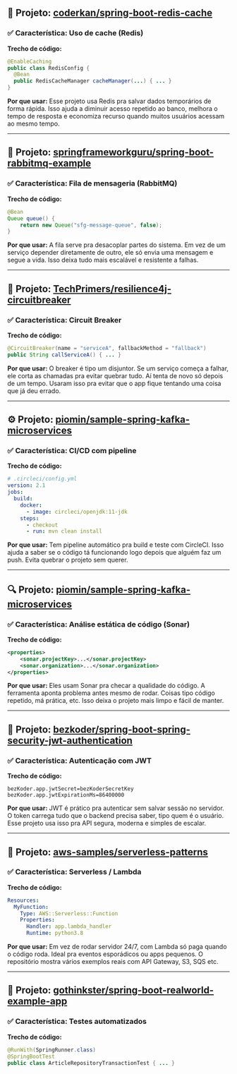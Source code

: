 
## 🧠 Projeto: [coderkan/spring-boot-redis-cache](https://github.com/coderkan/spring-boot-redis-cache)  
### ✅ Característica: Uso de cache (Redis)

**Trecho de código:**
```java
@EnableCaching
public class RedisConfig {
  @Bean
  public RedisCacheManager cacheManager(...) { ... }
}
````

**Por que usar:**
Esse projeto usa Redis pra salvar dados temporários de forma rápida. Isso ajuda a diminuir acesso repetido ao banco, melhora o tempo de resposta e economiza recurso quando muitos usuários acessam ao mesmo tempo.

---

## 📨 Projeto: [springframeworkguru/spring-boot-rabbitmq-example](https://github.com/springframeworkguru/spring-boot-rabbitmq-example)

### ✅ Característica: Fila de mensageria (RabbitMQ)

**Trecho de código:**

```java
@Bean
Queue queue() {
    return new Queue("sfg-message-queue", false);
}
```

**Por que usar:**
A fila serve pra desacoplar partes do sistema. Em vez de um serviço depender diretamente de outro, ele só envia uma mensagem e segue a vida. Isso deixa tudo mais escalável e resistente a falhas.

---

## 🚨 Projeto: [TechPrimers/resilience4j-circuitbreaker](https://github.com/TechPrimers/resilience4j-circuitbreaker)

### ✅ Característica: Circuit Breaker

**Trecho de código:**

```java
@CircuitBreaker(name = "serviceA", fallbackMethod = "fallback")
public String callServiceA() { ... }
```

**Por que usar:**
O breaker é tipo um disjuntor. Se um serviço começa a falhar, ele corta as chamadas pra evitar quebrar tudo. Aí tenta de novo só depois de um tempo. Usaram isso pra evitar que o app fique tentando uma coisa que já deu errado.

---

## ⚙️ Projeto: [piomin/sample-spring-kafka-microservices](https://github.com/piomin/sample-spring-kafka-microservices)

### ✅ Característica: CI/CD com pipeline

**Trecho de código:**

```yaml
# .circleci/config.yml
version: 2.1
jobs:
  build:
    docker:
      - image: circleci/openjdk:11-jdk
    steps:
      - checkout
      - run: mvn clean install
```

**Por que usar:**
Tem pipeline automático pra build e teste com CircleCI. Isso ajuda a saber se o código tá funcionando logo depois que alguém faz um push. Evita quebrar o projeto sem querer.

---

## 🔍 Projeto: [piomin/sample-spring-kafka-microservices](https://github.com/piomin/sample-spring-kafka-microservices)

### ✅ Característica: Análise estática de código (Sonar)

**Trecho de código:**

```xml
<properties>
    <sonar.projectKey>...</sonar.projectKey>
    <sonar.organization>...</sonar.organization>
</properties>
```

**Por que usar:**
Eles usam Sonar pra checar a qualidade do código. A ferramenta aponta problema antes mesmo de rodar. Coisas tipo código repetido, má prática, etc. Isso deixa o projeto mais limpo e fácil de manter.

---

## 🔐 Projeto: [bezkoder/spring-boot-spring-security-jwt-authentication](https://github.com/bezkoder/spring-boot-spring-security-jwt-authentication)

### ✅ Característica: Autenticação com JWT

**Trecho de código:**

```properties
bezKoder.app.jwtSecret=bezKoderSecretKey
bezKoder.app.jwtExpirationMs=86400000
```

**Por que usar:**
JWT é prático pra autenticar sem salvar sessão no servidor. O token carrega tudo que o backend precisa saber, tipo quem é o usuário. Esse projeto usa isso pra API segura, moderna e simples de escalar.

---

## 🧬 Projeto: [aws-samples/serverless-patterns](https://github.com/aws-samples/serverless-patterns)

### ✅ Característica: Serverless / Lambda

**Trecho de código:**

```yaml
Resources:
  MyFunction:
    Type: AWS::Serverless::Function
    Properties:
      Handler: app.lambda_handler
      Runtime: python3.8
```

**Por que usar:**
Em vez de rodar servidor 24/7, com Lambda só paga quando o código roda. Ideal pra eventos esporádicos ou apps pequenos. O repositório mostra vários exemplos reais com API Gateway, S3, SQS etc.

---

## 🧪 Projeto: [gothinkster/spring-boot-realworld-example-app](https://github.com/gothinkster/spring-boot-realworld-example-app)

### ✅ Característica: Testes automatizados

**Trecho de código:**

```java
@RunWith(SpringRunner.class)
@SpringBootTest
public class ArticleRepositoryTransactionTest { ... }
```
